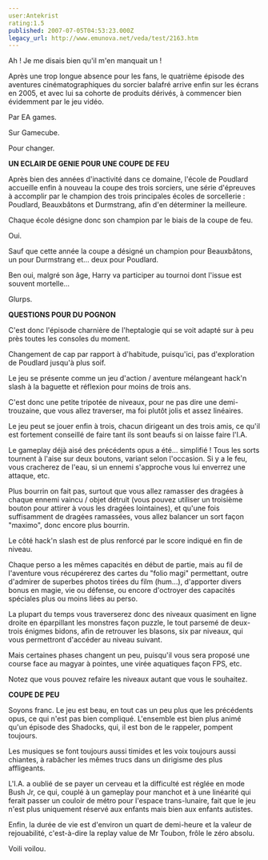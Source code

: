 ```yaml
---
user:Antekrist
rating:1.5
published: 2007-07-05T04:53:23.000Z
legacy_url: http://www.emunova.net/veda/test/2163.htm
---
```

Ah ! Je me disais bien qu'il m'en manquait un !  

Après une trop longue absence pour les fans, le quatrième épisode des aventures cinématographiques du sorcier balafré arrive enfin sur les écrans en 2005, et avec lui sa cohorte de produits dérivés, à commencer bien évidemment par le jeu vidéo.  

Par EA games.  

Sur Gamecube.  

Pour changer.  

  

**UN ECLAIR DE GENIE POUR UNE COUPE DE FEU**  

Après bien des années d'inactivité dans ce domaine, l'école de Poudlard accueille enfin à nouveau la coupe des trois sorciers, une série d'épreuves à accomplir par le champion des trois principales écoles de sorcellerie : Poudlard, Beauxbâtons et Durmstrang, afin d'en déterminer la meilleure.  

Chaque école désigne donc son champion par le biais de la coupe de feu.  

Oui.  

Sauf que cette année la coupe a désigné un champion pour Beauxbâtons, un pour Durmstrang et... deux pour Poudlard.  

Ben oui, malgré son âge, Harry va participer au tournoi dont l'issue est souvent mortelle...  

Glurps.  

  

**QUESTIONS POUR DU POGNON**  

C'est donc l'épisode charnière de l'heptalogie qui se voit adapté sur à peu près toutes les consoles du moment.  

Changement de cap par rapport à d'habitude, puisqu'ici, pas d'exploration de Poudlard jusqu'à plus soif.  

Le jeu se présente comme un jeu d'action / aventure mélangeant hack'n slash à la baguette et réflexion pour moins de trois ans.  

C'est donc une petite tripotée de niveaux, pour ne pas dire une demi-trouzaine, que vous allez traverser, ma foi plutôt jolis et assez linéaires.  

  

Le jeu peut se jouer enfin à trois, chacun dirigeant un des trois amis, ce qu'il est fortement conseillé de faire tant ils sont beaufs si on laisse faire l'I.A.  

Le gameplay déjà aisé des précédents opus a été... simplifié ! Tous les sorts tournent à l'aise sur deux boutons, variant selon l'occasion. Si y a le feu, vous cracherez de l'eau, si un ennemi s'approche vous lui enverrez une attaque, etc.  

Plus bourrin on fait pas, surtout que vous allez ramasser des dragées à chaque ennemi vaincu / objet détruit (vous pouvez utiliser un troisième bouton pour attirer à vous les dragées lointaines), et qu'une fois suffisamment de dragées ramassées, vous allez balancer un sort façon "maximo", donc encore plus bourrin.  

Le côté hack'n slash est de plus renforcé par le score indiqué en fin de niveau.  

  

Chaque perso a les mêmes capacités en début de partie, mais au fil de l'aventure vous récupérerez des cartes du "folio magi" permettant, outre d'admirer de superbes photos tirées du film (hum...), d'apporter divers bonus en magie, vie ou défense, ou encore d'octroyer des capacités spéciales plus ou moins liées au perso.  

  

La plupart du temps vous traverserez donc des niveaux quasiment en ligne droite en éparpillant les monstres façon puzzle, le tout parsemé de deux-trois énigmes bidons, afin de retrouver les blasons, six par niveaux, qui vous permettront d'accéder au niveau suivant.  

Mais certaines phases changent un peu, puisqu'il vous sera proposé une course face au magyar à pointes, une virée aquatiques façon FPS, etc.  

Notez que vous pouvez refaire les niveaux autant que vous le souhaitez.  

  

**COUPE DE PEU**  

Soyons franc. Le jeu est beau, en tout cas un peu plus que les précédents opus, ce qui n'est pas bien compliqué. L'ensemble est bien plus animé qu'un épisode des Shadocks, qui, il est bon de le rappeler, pompent toujours.  

Les musiques se font toujours aussi timides et les voix toujours aussi chiantes, à rabâcher les mêmes trucs dans un dirigisme des plus affligeants.  

L'I.A. a oublié de se payer un cerveau et la difficulté est réglée en mode Bush Jr, ce qui, couplé à un gameplay pour manchot et à une linéarité qui ferait passer un couloir de métro pour l'espace trans-lunaire, fait que le jeu n'est plus uniquement réservé aux enfants mais bien aux enfants autistes.  

Enfin, la durée de vie est d'environ un quart de demi-heure et la valeur de rejouabilité, c'est-à-dire la replay value de Mr Toubon, frôle le zéro absolu.  

Voili voilou.